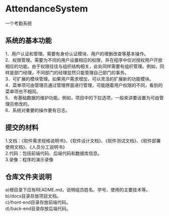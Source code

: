 AttendanceSystem
===================
一个考勤系统<br>

系统的基本功能
-----------------
1．用户认证和管理。需要有身份认证模块、用户的增删改查等基本操作。<br>
2．权限管理。需要为不同的用户设置相应的权限，并在程序中仅对授权用户开放相应的功能。由于权限往往与组织结构相关，此处同样需要有组织管理。例如，同样是部门经理，不同部门的经理显然只能管理自己部门的事务。<br>
3．可扩展的模块管理。如果用户需求增加，可以灵活的扩展新的功能模块。<br>
4．菜单项可由管理员通过管理界面进行管理，可能随着用户权限的不同，看到的菜单项也不相同。<br>
5． 有基础数据的维护功能。例如，项目中的下拉选项，一般来讲要设置为可由管理员修改的。<br>
6．系统对重要的操作要有日志。<br>

提交的材料
---------------------
1.文档：《软件需求规格说明书》、《软件设计文档》、《软件测试文档》、《软件部署使用文档》、《人员分工说明书》<br>
2.代码：包括前端代码、后端代码和数据库信息。<br>
3.录像：程序的演示录像<br>

仓库文件夹说明
-----------------
a)根目录下应有README.md，说明组员姓名、学号、使用的主要技术等。<br>
b)/docs目录存放项目文档。<br>
c)/front-end目录存放前端代码。<br>
d)/back-end目录存放后端代码。<br>
